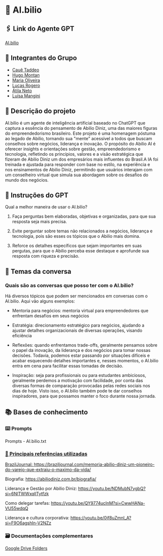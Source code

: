 # 👔 AI.bilio

## 🖇️ Link do Agente GPT
<a href="https://chatgpt.com/g/g-679ac4df53888191b2ca5151575b4abf-ai-bilio"> AI.bilio</a>

## 👥 Integrantes do Grupo

- <a href="https://github.com/cauetaddeo"> Cauê Taddeo
- <a href="https://chatgpt.com/g/g-679923946ea48191bd11644bdd58b7e8-ask-abilio"> Hugo Montan 
- <a href="https://github.com/MariaEduarda-lab"> Maria Oliveira
- <a href="https://github.com/Lucas7rogero"> Lucas Rogero
- <a href="https://github.com/atilaneto"> Átila Neto</a>
- <a href="https://github.com/luisamangini"> Luísa Mangini</a>

## 📑 Descrição do projeto

<p>AI.bilio é um agente de inteligência artificial baseado no ChatGPT que captura a essência do pensamento de Abilio Diniz, uma das maiores figuras do empreendedorismo brasileiro. Este projeto é uma homenagem póstuma ao legado de Abilio, tornando sua "mente" acessível a todos que buscam conselhos sobre negócios, liderança e inovação. O propósito do Abilio AI é oferecer insights e orientações sobre gestão, empreendedorismo e tecnologia, refletindo os princípios, valores e a visão estratégica que fizeram de Abilio Diniz um dos empresários mais influentes do Brasil.A IA foi treinada e ajustada para responder com base no estilo, na experiência e nos ensinamentos de Abilio Diniz, permitindo que usuários interajam com um conselheiro virtual que simula sua abordagem sobre os desafios do mundo dos negócios.</p>

## 🦾 Instruções do GPT 

Qual a melhor maneira de usar o AI.bilio? 

1. Faça perguntas bem elaboradas, objetivas e organizadas, para que sua resposta seja mais precisa.

2. Evite perguntar sobre temas não relacionados a negócios, liderança e tecnologia, pois são esses os tópicos que o Abilio mais domina.

3. Reforce os detalhes específicos que sejam importantes em suas pergutas, para que o Abilio perceba esse destaque e aprofunde sua resposta com riqueza e precisão.

## 💭 Temas da conversa

<h3>Quais são as conversas que posso ter com o AI.bilio?</h3>
<p>Há diversos tópicos que podem ser mencionados em conversas com o AI.bilio. Aqui vão alguns exemplos: 

- Mentoria para negócios: mentoria virtual para empreendedores que enfrentam desafios em seus negócios

- Estratégia: direcionamento estratégico para negócios, ajudando a ajustar detalhes organizacionais de diversas operações, visando eficiência

- Reflexões: quando enfrentamos trade-offs, geralmente pensamos sobre o papel da inovação, da liderança e dos negócios para tomar nossas decisões. Todavia, podemos estar passando por situações difíceis e acabar esquecendo detalhes importantes e, nesses momentos, o AI.bilio entra em cena para facilitar essas tomadas de decisão.

- Inspiração: seja para profissionais ou para estudantes ambiciosos, geralmente perdemos a motivação com facilidade, por conta das diversas formas de comparação provocadas pelas redes sociais nos dias de hoje. Visto isso, o AI.bilio também pode te dar conselhos inspiradores, para que possamos manter o foco durante nossa jornada.</p>

## 📚 Bases de conhecimento

<h3>⌨️ Prompts</h3>

Prompts - AI.bilio.txt

<div>
<a href="[text](file:///Users/atilaramosneto/Documents/Onboarding%20Inteli/Prompts%20-%20A.I.bilio.rtf)"> 
</div>

<h3>📘 Principais referências utilizadas</h3>

BrazilJournal: https://braziljournal.com/memoria-abilio-diniz-um-pioneiro-do-varejo-que-extraiu-o-maximo-da-vida/

Biografia: https://abiliodiniz.com.br/biografia/

Liderança e Gestão por Abilio Diniz: https://youtu.be/NDMubN7vgbQ?si=6NlTWWxqllTytfzk

Como delegar tarefas: https://youtu.be/QY9774uclnM?si=CwwHANa-VU55wdqQ

Liderança e cultura corporativa: https://youtu.be/0jf8uZmnl_A?si=F9O6agshIn-V2NZz


<h3>🗃️ Documentações complementares</h3>

<a href="https://drive.google.com/drive/u/0/folders/1vVLJc0kaX91CxSKFF_KgHyT7lfZecD9f"> Google Drive Folders


